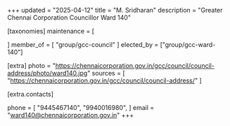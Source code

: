 +++
updated = "2025-04-12"
title = "M. Sridharan"
description = "Greater Chennai Corporation Councillor Ward 140"

[taxonomies]
maintenance = [

]
member_of = [
    "group/gcc-council"
]
elected_by = ["group/gcc-ward-140"]

[extra]
photo = "https://chennaicorporation.gov.in/gcc/council/council-address/photo/ward140.jpg"
sources = [
    "https://chennaicorporation.gov.in/gcc/council/council-address/"
]

[extra.contacts]

phone = [
    "9445467140",
    "9940016980",
    ]
email = "ward140@chennaicorporation.gov.in"
+++